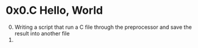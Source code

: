 # 0x0.C Hello, World
0. Writing a script that run a C file through the preprocessor and save the result into another file
1. 
